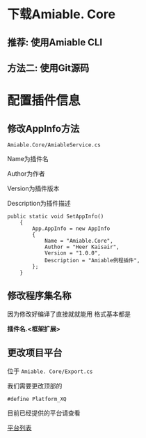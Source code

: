 # 下载Amiable. Core

## 推荐: 使用Amiable CLI

## 方法二: 使用Git源码

# 配置插件信息

## 修改AppInfo方法

```
Amiable.Core/AmiableService.cs
```

Name为插件名

Author为作者

Version为插件版本

Description为插件描述

```
public static void SetAppInfo()
    {
        App.AppInfo = new AppInfo
        {
            Name = "Amiable.Core",
            Author = "Heer Kaisair",
            Version = "1.0.0",
            Description = "Amiable例程插件",
        };
    }
```

## 修改程序集名称

因为修改好编译了直接就就能用
格式基本都是

**插件名.<框架扩展>**

## 更改项目平台

位于 `Amiable. Core/Export.cs`

我们需要更改顶部的

 `#define Platform_XQ`

目前已经提供的平台请查看

[平台列表](目前支持平台.md)
